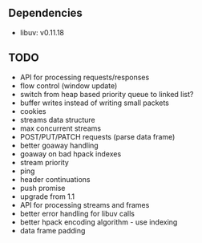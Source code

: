 ## Dependencies

* libuv: v0.11.18

## TODO

* API for processing requests/responses
* flow control (window update)
* switch from heap based priority queue to linked list?
* buffer writes instead of writing small packets
* cookies
* streams data structure
* max concurrent streams
* POST/PUT/PATCH requests (parse data frame)
* better goaway handling
* goaway on bad hpack indexes
* stream priority
* ping
* header continuations
* push promise
* upgrade from 1.1
* API for processing streams and frames
* better error handling for libuv calls
* better hpack encoding algorithm - use indexing
* data frame padding
